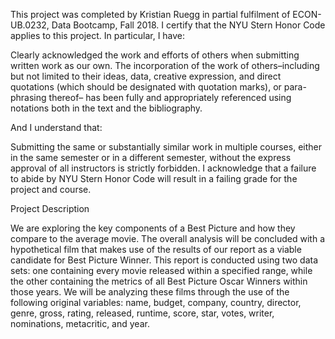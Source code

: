 This project was completed by Kristian Ruegg in partial fulfilment of ECON-UB.0232, Data Bootcamp, Fall 2018. I certify that the NYU Stern Honor Code applies to this project. In particular, I have:


Clearly acknowledged the work and efforts of others when submitting written work as our own. The incorporation of the work of others–including but not limited to their ideas, data, creative expression, and direct quotations (which should be designated with quotation marks), or para- phrasing thereof– has been fully and appropriately referenced using notations both in the text and the bibliography.


And I understand that:

Submitting the same or substantially similar work in multiple courses, either in the same semester or in a different semester, without the express approval of all instructors is strictly forbidden.
I acknowledge that a failure to abide by NYU Stern Honor Code will result in a failing grade for the project and course.


Project Description

We are exploring the key components of a Best Picture and how they compare to the average movie. The overall analysis will be concluded with a hypothetical film that makes use of the results of our report as a viable candidate for Best Picture Winner. This report is conducted using two data sets: one containing every movie released within a specified range, while the other containing the metrics of all Best Picture Oscar Winners within those years. We will be analyzing these films through the use of the following original variables: name, budget, company, country, director, genre, gross, rating, released, runtime, score, star, votes, writer, nominations, metacritic, and year. 
